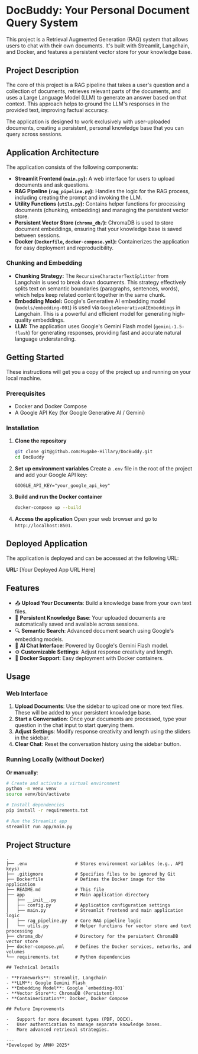 # DocBuddy: Your Personal Document Query System

This project is a Retrieval Augmented Generation (RAG) system that allows users to chat with their own documents. It's built with Streamlit, Langchain, and Docker, and features a persistent vector store for your knowledge base.

## Project Description

The core of this project is a RAG pipeline that takes a user's question and a collection of documents, retrieves relevant parts of the documents, and uses a Large Language Model (LLM) to generate an answer based on that context. This approach helps to ground the LLM's responses in the provided text, improving factual accuracy.

The application is designed to work exclusively with user-uploaded documents, creating a persistent, personal knowledge base that you can query across sessions.

## Application Architecture

The application consists of the following components:

-   **Streamlit Frontend (`main.py`):** A web interface for users to upload documents and ask questions.
-   **RAG Pipeline (`rag_pipeline.py`):**  Handles the logic for the RAG process, including creating the prompt and invoking the LLM.
-   **Utility Functions (`utils.py`):** Contains helper functions for processing documents (chunking, embedding) and managing the persistent vector store.
-   **Persistent Vector Store (`chroma_db/`):** ChromaDB is used to store document embeddings, ensuring that your knowledge base is saved between sessions.
-   **Docker (`Dockerfile`, `docker-compose.yml`):** Containerizes the application for easy deployment and reproducibility.

### Chunking and Embedding

-   **Chunking Strategy:** The `RecursiveCharacterTextSplitter` from Langchain is used to break down documents. This strategy effectively splits text on semantic boundaries (paragraphs, sentences, words), which helps keep related content together in the same chunk.
-   **Embedding Model:** Google's Generative AI embedding model (`models/embedding-001`) is used via `GoogleGenerativeAIEmbeddings` in Langchain. This is a powerful and efficient model for generating high-quality embeddings.
-   **LLM:** The application uses Google's Gemini Flash model (`gemini-1.5-flash`) for generating responses, providing fast and accurate natural language understanding.

## Getting Started

These instructions will get you a copy of the project up and running on your local machine.

### Prerequisites

-   Docker and Docker Compose
-   A Google API Key (for Google Generative AI / Gemini)

### Installation

1.  **Clone the repository**
    ```bash
    git clone git@github.com:Mugabe-Hillary/DocBuddy.git
    cd DocBuddy
    ```

2.  **Set up environment variables**
    Create a `.env` file in the root of the project and add your Google API key:
    ```
    GOOGLE_API_KEY="your_google_api_key"
    ```

3.  **Build and run the Docker container**
    ```bash
    docker-compose up --build
    ```

4.  **Access the application**
    Open your web browser and go to `http://localhost:8501`.

## Deployed Application

The application is deployed and can be accessed at the following URL:

**URL:** [Your Deployed App URL Here]

## Features

- 📤 **Upload Your Documents**: Build a knowledge base from your own text files.
- 💾 **Persistent Knowledge Base**: Your uploaded documents are automatically saved and available across sessions.
- 🔍 **Semantic Search**: Advanced document search using Google's embedding models.
- 🤖 **AI Chat Interface**: Powered by Google's Gemini Flash model.
- ⚙️ **Customizable Settings**: Adjust response creativity and length.
- 🐳 **Docker Support**: Easy deployment with Docker containers.

## Usage

### Web Interface

1. **Upload Documents**: Use the sidebar to upload one or more text files. These will be added to your persistent knowledge base.
2. **Start a Conversation**: Once your documents are processed, type your question in the chat input to start querying them.
3. **Adjust Settings**: Modify response creativity and length using the sliders in the sidebar.
4. **Clear Chat**: Reset the conversation history using the sidebar button.

### Running Locally (without Docker)

   **Or manually**:
   ```bash
   # Create and activate a virtual environment
   python -m venv venv
   source venv/bin/activate

   # Install dependencies
   pip install -r requirements.txt

   # Run the Streamlit app
   streamlit run app/main.py
   ```

## Project Structure
```
.
├── .env                  # Stores environment variables (e.g., API keys)
├── .gitignore            # Specifies files to be ignored by Git
├── Dockerfile            # Defines the Docker image for the application
├── README.md             # This file
├── app                   # Main application directory
│   ├── __init__.py
│   ├── config.py         # Application configuration settings
│   ├── main.py           # Streamlit frontend and main application logic
│   ├── rag_pipeline.py   # Core RAG pipeline logic
│   └── utils.py          # Helper functions for vector store and text processing
├── chroma_db/            # Directory for the persistent ChromaDB vector store
├── docker-compose.yml    # Defines the Docker services, networks, and volumes
└── requirements.txt      # Python dependencies

## Technical Details

- **Frameworks**: Streamlit, Langchain
- **LLM**: Google Gemini Flash
- **Embedding Model**: Google `embedding-001`
- **Vector Store**: ChromaDB (Persistent)
- **Containerization**: Docker, Docker Compose

## Future Improvements

-   Support for more document types (PDF, DOCX).
-   User authentication to manage separate knowledge bases.
-   More advanced retrieval strategies.

---
*Developed by AMH© 2025*
